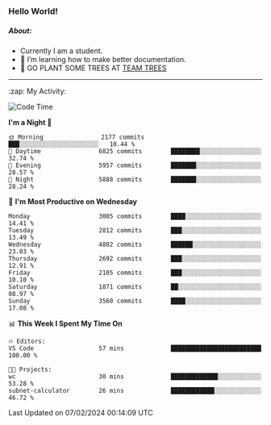 ### Hello World!

##### About:
- Currently I am a student.
- 🌱 I’m learning how to make better documentation.
- 🌱 GO PLANT SOME TREES AT [TEAM TREES](https://teamtrees.org/)

---
  <summary>:zap: My Activity:</summary>
  
<!--START_SECTION:waka-->
![Code Time](http://img.shields.io/badge/Code%20Time-1%2C279%20hrs%2052%20mins-blue)

**I'm a Night 🦉** 

```text
🌞 Morning                2177 commits        ███░░░░░░░░░░░░░░░░░░░░░░   10.44 % 
🌆 Daytime                6825 commits        ████████░░░░░░░░░░░░░░░░░   32.74 % 
🌃 Evening                5957 commits        ███████░░░░░░░░░░░░░░░░░░   28.57 % 
🌙 Night                  5888 commits        ███████░░░░░░░░░░░░░░░░░░   28.24 % 
```
📅 **I'm Most Productive on Wednesday** 

```text
Monday                   3005 commits        ████░░░░░░░░░░░░░░░░░░░░░   14.41 % 
Tuesday                  2812 commits        ███░░░░░░░░░░░░░░░░░░░░░░   13.49 % 
Wednesday                4802 commits        ██████░░░░░░░░░░░░░░░░░░░   23.03 % 
Thursday                 2692 commits        ███░░░░░░░░░░░░░░░░░░░░░░   12.91 % 
Friday                   2105 commits        ███░░░░░░░░░░░░░░░░░░░░░░   10.10 % 
Saturday                 1871 commits        ██░░░░░░░░░░░░░░░░░░░░░░░   08.97 % 
Sunday                   3560 commits        ████░░░░░░░░░░░░░░░░░░░░░   17.08 % 
```


📊 **This Week I Spent My Time On** 

```text
🔥 Editors: 
VS Code                  57 mins             █████████████████████████   100.00 % 

🐱‍💻 Projects: 
wc                       30 mins             █████████████░░░░░░░░░░░░   53.28 % 
subnet-calculator        26 mins             ████████████░░░░░░░░░░░░░   46.72 % 
```


 Last Updated on 07/02/2024 00:14:09 UTC
<!--END_SECTION:waka-->
